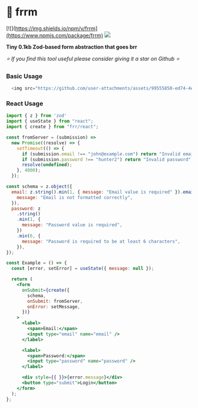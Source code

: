 <!-- omit in toc -->
# 🐇 frrm
[![](https://img.shields.io/npm/v/frrm](https://www.npmjs.com/package/frrm)
[![](https://img.shields.io/github/stars/schalkventer/frrm?style=social)](https://github.com/schalkventer/frrm)

**Tiny 0.1kb Zod-based form abstraction that goes brr**  

_⭐ If you find this tool useful please consider giving it a star on Github ⭐_

### Basic Usage

```js
  <img src="https://github.com/user-attachments/assets/99555850-ed74-4ef3-9c1d-f6256bf3bc58" width="500">
```

### React Usage

```jsx
import { z } from 'zod'
import { useState } from "react";
import { create } from "frr/react";

const fromServer = (submission) =>
  new Promise((resolve) => {
    setTimeout(() => {
      if (submission.email !== "john@example.com") return "Invalid email";
      if (submission.password !== "hunter2") return "Invalid password";
      resolve(undefined);
    }, 4000);
  });

const schema = z.object({
  email: z.string().min(1, { message: "Email value is required" }).email({
    message: "Email is not formatted correctly",
  }),
  password: z
    .string()
    .min(1, {
      message: "Password value is required",
    })
    .min(6, {
      message: "Password is required to be at least 6 characters",
    }),
});

const Example = () => {
  const [error, setError] = useState({ message: null });

  return (
    <form
      onSubmit={create({
        schema,
        onSubmit: fromServer,
        onError: setMessage,
      })}
    >
      <label>
        <span>Email:</span>
        <input type="email" name="email" />
      </label>

      <label>
        <span>Password:</span>
        <input type="password" name="password" />
      </label>

      <div style={{ }}>{error.message}</div>
      <button type="submit">Login</button>
    </form>
  );
};

```